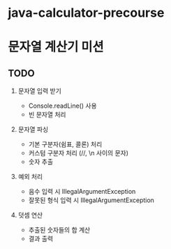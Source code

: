 # java-calculator-precourse

# 문자열 계산기 미션

## TODO
1. 문자열 입력 받기
    - Console.readLine() 사용
    - 빈 문자열 처리

2. 문자열 파싱
    - 기본 구분자(쉼표, 콜론) 처리
    - 커스텀 구분자 처리 (//, \n 사이의 문자)
    - 숫자 추출

3. 예외 처리
    - 음수 입력 시 IllegalArgumentException
    - 잘못된 형식 입력 시 IllegalArgumentException

4. 덧셈 연산
    - 추출된 숫자들의 합 계산
    - 결과 출력
